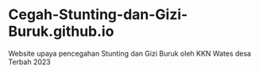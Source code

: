 # Cegah-Stunting-dan-Gizi-Buruk.github.io
Website upaya pencegahan Stunting dan Gizi Buruk oleh KKN Wates desa Terbah 2023

